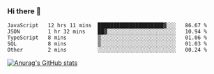 ### Hi there 👋
<!--START_SECTION:waka-->

```text
JavaScript   12 hrs 11 mins  █████████████████████▓░░░   86.67 %
JSON         1 hr 32 mins    ██▓░░░░░░░░░░░░░░░░░░░░░░   10.94 %
TypeScript   8 mins          ▒░░░░░░░░░░░░░░░░░░░░░░░░   01.06 %
SQL          8 mins          ▒░░░░░░░░░░░░░░░░░░░░░░░░   01.03 %
Other        2 mins          ░░░░░░░░░░░░░░░░░░░░░░░░░   00.24 %
```

<!--END_SECTION:waka-->
[![Anurag's GitHub stats](https://github-readme-stats.vercel.app/api?username=Kevinbarrero)](https://github.com/anuraghazra/github-readme-stats)
<!--
**Kevinbarrero/Kevinbarrero** is a ✨ _special_ ✨ repository because its `README.md` (this file) appears on your GitHub profile.

Here are some ideas to get you started:

- 🔭 I’m currently working on ...
- 🌱 I’m currently learning ...
- 👯 I’m looking to collaborate on ...
- 🤔 I’m looking for help with ...
- 💬 Ask me about ...
- 📫 How to reach me: ...
- 😄 Pronouns: ...
- ⚡ Fun fact: ...

-->


